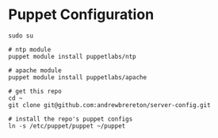Puppet Configuration
====================

    sudo su
    
    # ntp module
    puppet module install puppetlabs/ntp
    
    # apache module
    puppet module install puppetlabs/apache

    # get this repo
    cd ~
    git clone git@github.com:andrewbrereton/server-config.git

    # install the repo's puppet configs
    ln -s /etc/puppet/puppet ~/puppet
